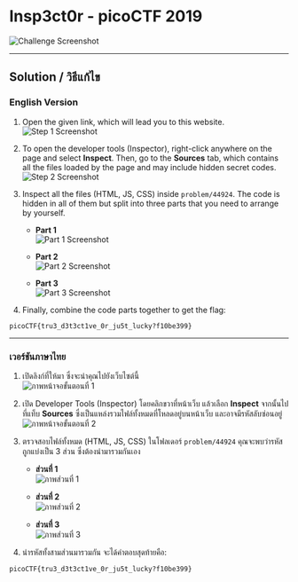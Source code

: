 # Insp3ct0r - picoCTF 2019

![Challenge Screenshot](https://github.com/user-attachments/assets/e744f82a-7ee6-4a72-bf33-0b821920b64d)

---

## Solution / วิธีแก้ไข

### English Version

1. Open the given link, which will lead you to this website.  
   ![Step 1 Screenshot](https://github.com/user-attachments/assets/54faccb3-31b4-454c-ac0c-7a259e583636)

2. To open the developer tools (Inspector), right-click anywhere on the page and select **Inspect**. Then, go to the **Sources** tab, which contains all the files loaded by the page and may include hidden secret codes.  
   ![Step 2 Screenshot](https://github.com/user-attachments/assets/a06e81c3-49d2-4244-952b-4ce38590ea1f)

3. Inspect all the files (HTML, JS, CSS) inside `problem/44924`. The code is hidden in all of them but split into three parts that you need to arrange by yourself.

   - **Part 1**  
     ![Part 1 Screenshot](https://github.com/user-attachments/assets/fd85e4ec-6266-4f29-b10c-801cc355c3d7)  
   
   - **Part 2**  
     ![Part 2 Screenshot](https://github.com/user-attachments/assets/0ef2cea0-2a7b-4b64-be4e-7f6b344cebe3)  
   
   - **Part 3**  
     ![Part 3 Screenshot](https://github.com/user-attachments/assets/9dafcdea-54f5-4630-b4eb-c8be2b5536b0)

4. Finally, combine the code parts together to get the flag:

```
picoCTF{tru3_d3t3ct1ve_0r_ju5t_lucky?f10be399}
```

---

### เวอร์ชันภาษาไทย

1. เปิดลิงก์ที่ให้มา ซึ่งจะนำคุณไปยังเว็บไซต์นี้  
   ![ภาพหน้าจอขั้นตอนที่ 1](https://github.com/user-attachments/assets/54faccb3-31b4-454c-ac0c-7a259e583636)

2. เปิด Developer Tools (Inspector) โดยคลิกขวาที่หน้าเว็บ แล้วเลือก **Inspect** จากนั้นไปที่แท็บ **Sources** ซึ่งเป็นแหล่งรวมไฟล์ทั้งหมดที่โหลดอยู่บนหน้าเว็บ และอาจมีรหัสลับซ่อนอยู่  
   ![ภาพหน้าจอขั้นตอนที่ 2](https://github.com/user-attachments/assets/a06e81c3-49d2-4244-952b-4ce38590ea1f)

3. ตรวจสอบไฟล์ทั้งหมด (HTML, JS, CSS) ในโฟลเดอร์ `problem/44924` คุณจะพบว่ารหัสถูกแบ่งเป็น 3 ส่วน ซึ่งต้องนำมารวมกันเอง  
   
   - **ส่วนที่ 1**  
     ![ภาพส่วนที่ 1](https://github.com/user-attachments/assets/fd85e4ec-6266-4f29-b10c-801cc355c3d7)  
   
   - **ส่วนที่ 2**  
     ![ภาพส่วนที่ 2](https://github.com/user-attachments/assets/0ef2cea0-2a7b-4b64-be4e-7f6b344cebe3)  
   
   - **ส่วนที่ 3**  
     ![ภาพส่วนที่ 3](https://github.com/user-attachments/assets/9dafcdea-54f5-4630-b4eb-c8be2b5536b0)

4. นำรหัสทั้งสามส่วนมารวมกัน จะได้คำตอบสุดท้ายคือ:

```
picoCTF{tru3_d3t3ct1ve_0r_ju5t_lucky?f10be399}
```

